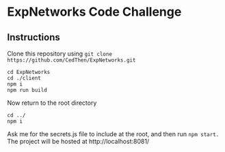 ﻿# ExpNetworks Code Challenge
 
 ## Instructions
 Clone this repository using `git clone https://github.com/CedThen/ExpNetworks.git`
 ```
 cd ExpNetworks
 cd ./client
 npm i
 npm run build
 ```
 Now return to the root directory
 ```
 cd ../
 npm i 
 ```
 
 Ask me for the secrets.js file to include at the root, and then run `npm start.`
 The project will be hosted at http://localhost:8081/
